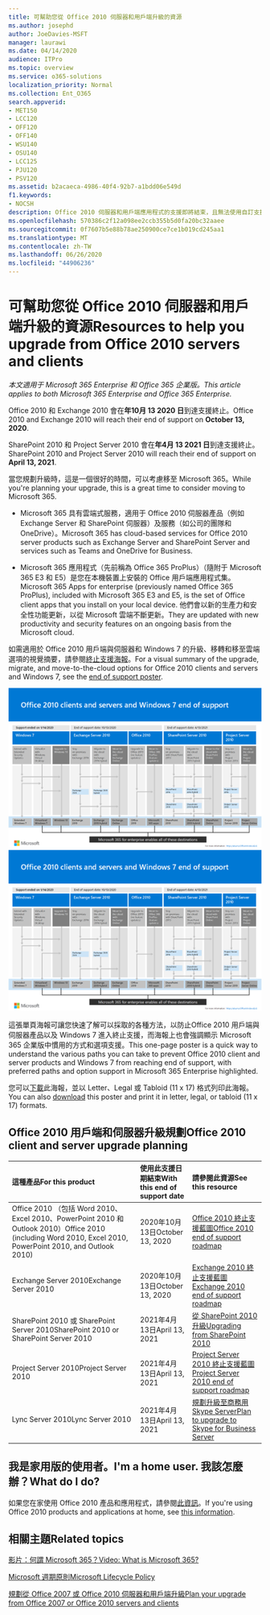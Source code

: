 ```yaml
---
title: 可幫助您從 Office 2010 伺服器和用戶端升級的資源
ms.author: josephd
author: JoeDavies-MSFT
manager: laurawi
ms.date: 04/14/2020
audience: ITPro
ms.topic: overview
ms.service: o365-solutions
localization_priority: Normal
ms.collection: Ent_O365
search.appverid:
- MET150
- LCC120
- OFF120
- OFF140
- WSU140
- OSU140
- LCC125
- PJU120
- PSV120
ms.assetid: b2acaeca-4986-40f4-92b7-a1bdd06e549d
f1.keywords:
- NOCSH
description: Office 2010 伺服器和用戶端應用程式的支援即將結束，且無法使用自訂支援協定。 請使用本文立即開始規劃升級。
ms.openlocfilehash: 570386c2f12a098ee2ccb355b5d0fa20bc32aaee
ms.sourcegitcommit: 0f7607b5e88b78ae250900ce7ce1b019cd245aa1
ms.translationtype: MT
ms.contentlocale: zh-TW
ms.lasthandoff: 06/26/2020
ms.locfileid: "44906236"
---
```

# <a name="resources-to-help-you-upgrade-from-office-2010-servers-and-clients"></a><span data-ttu-id="3e5dc-104">可幫助您從 Office 2010 伺服器和用戶端升級的資源</span><span class="sxs-lookup"><span data-stu-id="3e5dc-104">Resources to help you upgrade from Office 2010 servers and clients</span></span>

<span data-ttu-id="3e5dc-105">*本文適用于 Microsoft 365 Enterprise 和 Office 365 企業版。*</span><span class="sxs-lookup"><span data-stu-id="3e5dc-105">*This article applies to both Microsoft 365 Enterprise and Office 365 Enterprise.*</span></span>

<span data-ttu-id="3e5dc-106">Office 2010 和 Exchange 2010 會在**年10月 13 2020 日**到達支援終止。</span><span class="sxs-lookup"><span data-stu-id="3e5dc-106">Office 2010 and Exchange 2010 will reach their end of support on **October 13, 2020**.</span></span> 

<span data-ttu-id="3e5dc-107">SharePoint 2010 和 Project Server 2010 會在**年4月 13 2021 日**到達支援終止。</span><span class="sxs-lookup"><span data-stu-id="3e5dc-107">SharePoint 2010 and Project Server 2010 will reach their end of support on **April 13, 2021**.</span></span>

<span data-ttu-id="3e5dc-108">當您規劃升級時，這是一個很好的時間，可以考慮移至 Microsoft 365。</span><span class="sxs-lookup"><span data-stu-id="3e5dc-108">While you're planning your upgrade, this is a great time to consider moving to Microsoft 365.</span></span> 

- <span data-ttu-id="3e5dc-109">Microsoft 365 具有雲端式服務，適用于 Office 2010 伺服器產品（例如 Exchange Server 和 SharePoint 伺服器）及服務（如公司的團隊和 OneDrive）。</span><span class="sxs-lookup"><span data-stu-id="3e5dc-109">Microsoft 365 has cloud-based services for Office 2010 server products such as Exchange Server and SharePoint Server and services such as Teams and OneDrive for Business.</span></span> 

- <span data-ttu-id="3e5dc-110">Microsoft 365 應用程式（先前稱為 Office 365 ProPlus）（隨附于 Microsoft 365 E3 和 E5）是您在本機裝置上安裝的 Office 用戶端應用程式集。</span><span class="sxs-lookup"><span data-stu-id="3e5dc-110">Microsoft 365 Apps for enterprise (previously named Office 365 ProPlus), included with Microsoft 365 E3 and E5, is the set of Office client apps that you install on your local device.</span></span> <span data-ttu-id="3e5dc-111">他們會以新的生產力和安全性功能更新，以從 Microsoft 雲端不斷更新。</span><span class="sxs-lookup"><span data-stu-id="3e5dc-111">They are updated with new productivity and security features on an ongoing basis from the Microsoft cloud.</span></span>

<span data-ttu-id="3e5dc-112">如需適用於 Office 2010 用戶端與伺服器和 Windows 7 的升級、移轉和移至雲端選項的視覺摘要，請參閱[終止支援海報](./media/upgrade-from-office-2010-servers-and-products/Office2010Windows7EndOfSupport.pdf)。</span><span class="sxs-lookup"><span data-stu-id="3e5dc-112">For a visual summary of the upgrade, migrate, and move-to-the-cloud options for Office 2010 clients and servers and Windows 7, see the [end of support poster](./media/upgrade-from-office-2010-servers-and-products/Office2010Windows7EndOfSupport.pdf).</span></span>

<span data-ttu-id="3e5dc-113">[![Office 2010 用戶端與伺服器和 Windows 7 終止支援海報的影像](./media/upgrade-from-office-2010-servers-and-products/office2010-windows7-end-of-support.png)](./media/upgrade-from-office-2010-servers-and-products/Office2010Windows7EndOfSupport.pdf)</span><span class="sxs-lookup"><span data-stu-id="3e5dc-113">[![Image for the end of support for Office 2010 clients and servers and Windows 7 poster](./media/upgrade-from-office-2010-servers-and-products/office2010-windows7-end-of-support.png)](./media/upgrade-from-office-2010-servers-and-products/Office2010Windows7EndOfSupport.pdf)</span></span>

<span data-ttu-id="3e5dc-114">這張單頁海報可讓您快速了解可以採取的各種方法，以防止Office 2010 用戶端與伺服器產品以及 Windows 7 進入終止支援，而海報上也會強調顯示 Microsoft 365 企業版中慣用的方式和選項支援。</span><span class="sxs-lookup"><span data-stu-id="3e5dc-114">This one-page poster is a quick way to understand the various paths you can take to prevent Office 2010 client and server products and Windows 7 from reaching end of support, with preferred paths and option support in Microsoft 365 Enterprise highlighted.</span></span>

<span data-ttu-id="3e5dc-115">您可以[下載](https://github.com/MicrosoftDocs/microsoft-365-docs/raw/public/microsoft-365/media/migration-microsoft-365-enterprise-workload/Office2010Windows7EndOfSupport.pdf)此海報，並以 Letter、Legal 或 Tabloid (11 x 17) 格式列印此海報。</span><span class="sxs-lookup"><span data-stu-id="3e5dc-115">You can also [download](https://github.com/MicrosoftDocs/microsoft-365-docs/raw/public/microsoft-365/media/migration-microsoft-365-enterprise-workload/Office2010Windows7EndOfSupport.pdf) this poster and print it in letter, legal, or tabloid (11 x 17) formats.</span></span>
      
## <a name="office-2010-client-and-server-upgrade-planning"></a><span data-ttu-id="3e5dc-116">Office 2010 用戶端和伺服器升級規劃</span><span class="sxs-lookup"><span data-stu-id="3e5dc-116">Office 2010 client and server upgrade planning</span></span>
  
|<span data-ttu-id="3e5dc-117">**這種產品**</span><span class="sxs-lookup"><span data-stu-id="3e5dc-117">**For this product**</span></span>|<span data-ttu-id="3e5dc-118">**使用此支援日期結束**</span><span class="sxs-lookup"><span data-stu-id="3e5dc-118">**With this end of support date**</span></span>|<span data-ttu-id="3e5dc-119">**請參閱此資源**</span><span class="sxs-lookup"><span data-stu-id="3e5dc-119">**See this resource**</span></span>|
|:-----|:-----|:-----|
|<span data-ttu-id="3e5dc-120">Office 2010 （包括 Word 2010、Excel 2010、PowerPoint 2010 和 Outlook 2010）</span><span class="sxs-lookup"><span data-stu-id="3e5dc-120">Office 2010 (including Word 2010, Excel 2010, PowerPoint 2010, and Outlook 2010)</span></span>  <br/> | <span data-ttu-id="3e5dc-121">2020年10月13日</span><span class="sxs-lookup"><span data-stu-id="3e5dc-121">October 13, 2020</span></span> |[<span data-ttu-id="3e5dc-122">Office 2010 終止支援藍圖</span><span class="sxs-lookup"><span data-stu-id="3e5dc-122">Office 2010 end of support roadmap</span></span>](https://docs.microsoft.com/DeployOffice/office-2010-end-support-roadmap) <br/> |
|<span data-ttu-id="3e5dc-123">Exchange Server 2010</span><span class="sxs-lookup"><span data-stu-id="3e5dc-123">Exchange Server 2010</span></span>  <br/> | <span data-ttu-id="3e5dc-124">2020年10月13日</span><span class="sxs-lookup"><span data-stu-id="3e5dc-124">October 13, 2020</span></span>  |[<span data-ttu-id="3e5dc-125">Exchange 2010 終止支援藍圖</span><span class="sxs-lookup"><span data-stu-id="3e5dc-125">Exchange 2010 end of support roadmap</span></span>](exchange-2010-end-of-support.md) <br/> |
|<span data-ttu-id="3e5dc-126">SharePoint 2010 或 SharePoint Server 2010</span><span class="sxs-lookup"><span data-stu-id="3e5dc-126">SharePoint 2010 or SharePoint Server 2010</span></span>  <br/> | <span data-ttu-id="3e5dc-127">2021年4月13日</span><span class="sxs-lookup"><span data-stu-id="3e5dc-127">April 13, 2021</span></span> |[<span data-ttu-id="3e5dc-128">從 SharePoint 2010 升級</span><span class="sxs-lookup"><span data-stu-id="3e5dc-128">Upgrading from SharePoint 2010</span></span>](upgrade-from-sharepoint-2010.md) <br/> |
|<span data-ttu-id="3e5dc-129">Project Server 2010</span><span class="sxs-lookup"><span data-stu-id="3e5dc-129">Project Server 2010</span></span> <br/> | <span data-ttu-id="3e5dc-130">2021年4月13日</span><span class="sxs-lookup"><span data-stu-id="3e5dc-130">April 13, 2021</span></span> | [<span data-ttu-id="3e5dc-131">Project Server 2010 終止支援藍圖</span><span class="sxs-lookup"><span data-stu-id="3e5dc-131">Project Server 2010 end of support roadmap</span></span>](project-server-2010-end-of-support.md) <br/> |
|<span data-ttu-id="3e5dc-132">Lync Server 2010</span><span class="sxs-lookup"><span data-stu-id="3e5dc-132">Lync Server 2010</span></span> <br/> | <span data-ttu-id="3e5dc-133">2021年4月13日</span><span class="sxs-lookup"><span data-stu-id="3e5dc-133">April 13, 2021</span></span> | [<span data-ttu-id="3e5dc-134">規劃升級至商務用 Skype Server</span><span class="sxs-lookup"><span data-stu-id="3e5dc-134">Plan to upgrade to Skype for Business Server</span></span>](https://docs.microsoft.com/skypeforbusiness/plan-your-deployment/upgrade) <br/> |
    
## <a name="im-a-home-user-what-do-i-do"></a><span data-ttu-id="3e5dc-135">我是家用版的使用者。</span><span class="sxs-lookup"><span data-stu-id="3e5dc-135">I'm a home user.</span></span> <span data-ttu-id="3e5dc-136">我該怎麼辦？</span><span class="sxs-lookup"><span data-stu-id="3e5dc-136">What do I do?</span></span>

<span data-ttu-id="3e5dc-137">如果您在家使用 Office 2010 產品和應用程式，請參閱[此資訊](plan-upgrade-previous-versions-office.md#im-a-home-user-what-do-i-do)。</span><span class="sxs-lookup"><span data-stu-id="3e5dc-137">If you're using Office 2010 products and applications at home, see [this information](plan-upgrade-previous-versions-office.md#im-a-home-user-what-do-i-do).</span></span>

## <a name="related-topics"></a><span data-ttu-id="3e5dc-138">相關主題</span><span class="sxs-lookup"><span data-stu-id="3e5dc-138">Related topics</span></span>

[<span data-ttu-id="3e5dc-139">影片：何謂 Microsoft 365？</span><span class="sxs-lookup"><span data-stu-id="3e5dc-139">Video: What is Microsoft 365?</span></span>](https://support.office.com/article/847caf12-2589-452c-8aca-1c009797678b.aspx)
  
[<span data-ttu-id="3e5dc-140">Microsoft 週期原則</span><span class="sxs-lookup"><span data-stu-id="3e5dc-140">Microsoft Lifecycle Policy</span></span>](https://go.microsoft.com/fwlink/?linkid=865200)

[<span data-ttu-id="3e5dc-141">規劃從 Office 2007 或 Office 2010 伺服器和用戶端升級</span><span class="sxs-lookup"><span data-stu-id="3e5dc-141">Plan your upgrade from Office 2007 or Office 2010 servers and clients</span></span>](plan-upgrade-previous-versions-office.md)


